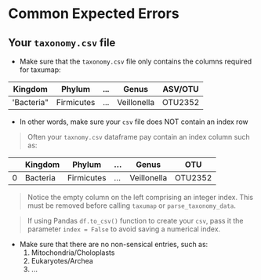 # Common Expected Errors


## Your `taxonomy.csv` file

* Make sure that the `taxonomy.csv` file only contains the columns required for taxumap:

| Kingdom 	| Phylum 	|  ... 	|  Genus 	 	| ASV/OTU 	|
|:-:	|---	|---	|---	|---	
| 'Bacteria" 	| Firmicutes  	| ... 	| Veillonella   	| OTU2352   	| ...   	|

* In other words, make sure your `csv` file does NOT contain an index row

> Often your `taxnomy.csv` dataframe pay contain an index column such as:

|   	| Kingdom  	| Phylum     	| … 	| Genus       	| OTU       	|
|---	|----------	|------------	|---	|-------------	|-----------	|
| 0 	| Bacteria 	| Firmicutes 	| … 	| Veillonella 	| OTU2352 	|
> Notice the  empty column on the left comprising an integer index. This must be removed before calling `taxumap` or `parse_taxonomy_data`. 

> If using Pandas `df.to_csv()` function to create your `csv`, pass it the parameter `index = False` to avoid saving a numerical index.

* Make sure that there are no non-sensical entries, such as:
    1. Mitochondria/Choloplasts
    2. Eukaryotes/Archea
    3. ...